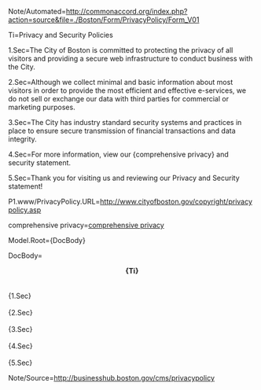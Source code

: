 Note/Automated=http://commonaccord.org/index.php?action=source&file=./Boston/Form/PrivacyPolicy/Form_V01

Ti=Privacy and Security Policies

1.Sec=The City of Boston is committed to protecting the privacy of all visitors and providing a secure web infrastructure to conduct business with the City.

2.Sec=Although we collect minimal and basic information about most visitors in order to provide the most efficient and effective e-services, we do not sell or exchange our data with third parties for commercial or marketing purposes.

3.Sec=The City has industry standard security systems and practices in place to ensure secure transmission of financial transactions and data integrity.

4.Sec=For more information, view our {comprehensive privacy} and security statement.

5.Sec=Thank you for visiting us and reviewing our Privacy and Security statement!

P1.www/PrivacyPolicy.URL=http://www.cityofboston.gov/copyright/privacypolicy.asp

comprehensive privacy=<a href="{P1.www/PrivacyPolicy.URL}">comprehensive privacy</a>


Model.Root={DocBody}

DocBody=<center><b>{Ti}</b></center><br><br>{1.Sec}<br><br>{2.Sec}<br><br>{3.Sec}<br><br>{4.Sec}<br><br>{5.Sec}

Note/Source=http://businesshub.boston.gov/cms/privacypolicy
